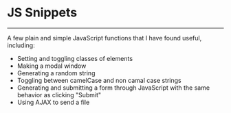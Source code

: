 # JS Snippets
---
A few plain and simple JavaScript functions that I have found useful, including:
- Setting and toggling classes of elements
- Making a modal window
- Generating a random string
- Toggling between camelCase and non camal case strings
- Generating and submitting a form through JavaScript with the same behavior as clicking "Submit"
- Using AJAX to send a file